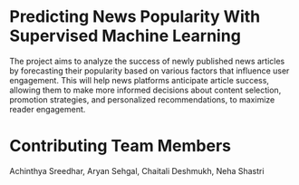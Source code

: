 # Predicting News Popularity With Supervised Machine Learning
The project aims to analyze the success of newly published news articles by forecasting their popularity based on various factors that influence user engagement. This will help news platforms anticipate article success, allowing them to make more informed decisions about content selection, promotion strategies, and personalized recommendations, to maximize reader engagement.

# Contributing Team Members
Achinthya Sreedhar, Aryan Sehgal, Chaitali Deshmukh, Neha Shastri
